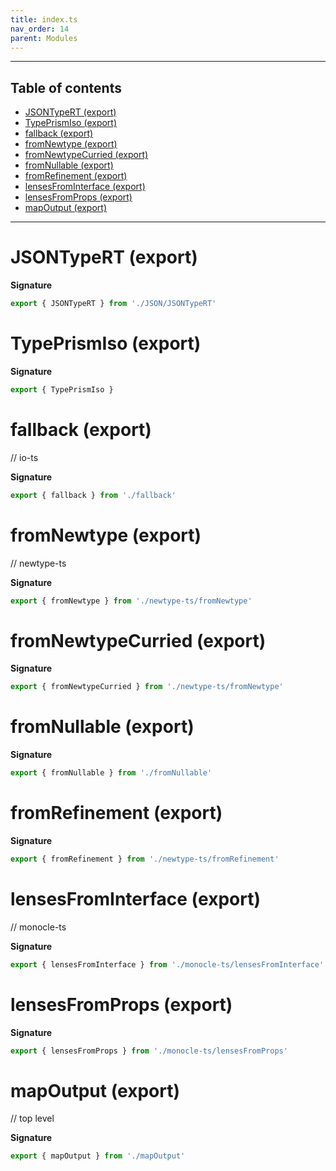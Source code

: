 ```yaml
---
title: index.ts
nav_order: 14
parent: Modules
---
```


---

<h2 class="text-delta">Table of contents</h2>

- [JSONTypeRT (export)](#jsontypert-export)
- [TypePrismIso (export)](#typeprismiso-export)
- [fallback (export)](#fallback-export)
- [fromNewtype (export)](#fromnewtype-export)
- [fromNewtypeCurried (export)](#fromnewtypecurried-export)
- [fromNullable (export)](#fromnullable-export)
- [fromRefinement (export)](#fromrefinement-export)
- [lensesFromInterface (export)](#lensesfrominterface-export)
- [lensesFromProps (export)](#lensesfromprops-export)
- [mapOutput (export)](#mapoutput-export)

---

# JSONTypeRT (export)

**Signature**

```ts
export { JSONTypeRT } from './JSON/JSONTypeRT'
```

# TypePrismIso (export)

**Signature**

```ts
export { TypePrismIso }
```

# fallback (export)

// io-ts

**Signature**

```ts
export { fallback } from './fallback'
```

# fromNewtype (export)

// newtype-ts

**Signature**

```ts
export { fromNewtype } from './newtype-ts/fromNewtype'
```

# fromNewtypeCurried (export)

**Signature**

```ts
export { fromNewtypeCurried } from './newtype-ts/fromNewtype'
```

# fromNullable (export)

**Signature**

```ts
export { fromNullable } from './fromNullable'
```

# fromRefinement (export)

**Signature**

```ts
export { fromRefinement } from './newtype-ts/fromRefinement'
```

# lensesFromInterface (export)

// monocle-ts

**Signature**

```ts
export { lensesFromInterface } from './monocle-ts/lensesFromInterface'
```

# lensesFromProps (export)

**Signature**

```ts
export { lensesFromProps } from './monocle-ts/lensesFromProps'
```

# mapOutput (export)

// top level

**Signature**

```ts
export { mapOutput } from './mapOutput'
```
